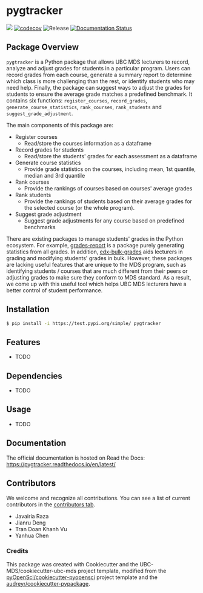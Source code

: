 # pygtracker 

![](https://github.com/UBC-MDS/pygtracker/workflows/build/badge.svg) [![codecov](https://codecov.io/gh/UBC-MDS/pygtracker/branch/main/graph/badge.svg)](https://codecov.io/gh/UBC-MDS/pygtracker) ![Release](https://github.com/UBC-MDS/pygtracker/workflows/Release/badge.svg) [![Documentation Status](https://readthedocs.org/projects/pygtracker/badge/?version=latest)](https://pygtracker.readthedocs.io/en/latest/?badge=latest)

## Package Overview
`pygtracker` is a Python package that allows UBC MDS lecturers to record, analyze and adjust grades for students in a particular program. Users can record grades from each course, generate a summary report to determine which class is more challenging than the rest, or identify students who may need help. Finally, the package can suggest ways to adjust the grades for students to ensure the average grade matches a predefined benchmark. It contains six functions: `register_courses`, `record_grades`, `generate_course_statistics`, `rank_courses`, `rank_students` and `suggest_grade_adjustment`.

The main components of this package are:

- Register courses
  - Read/store the courses information as a dataframe
- Record grades for students
  - Read/store the students' grades for each assessment as a dataframe
- Generate course statistics
  - Provide grade statistics on the courses, including mean, 1st quantile, median and 3rd quantile
- Rank courses
  - Provide the rankings of courses based on courses' average grades
- Rank students
  - Provide the rankings of students based on their average grades for the selected course (or the whole program).
- Suggest grade adjustment
  - Suggest grade adjustments for any course based on predefined benchmarks

There are existing packages to manage students' grades in the Python ecosystem. For example, [grades-report](https://pypi.org/project/grades-report/) is a package purely generating statistics from all grades. In addition, [edx-bulk-grades](https://pypi.org/project/edx-bulk-grades/) aids lecturers in grading and modifying students' grades in bulk. However, these packages are lacking useful features that are unique to the MDS program, such as identifying students / courses that are much different from their peers or adjusting grades to make sure they conform to MDS standard. As a result, we come up with this useful tool which helps UBC MDS lecturers have a better control of student performance.

## Installation

```bash
$ pip install -i https://test.pypi.org/simple/ pygtracker
```

## Features

- TODO

## Dependencies

- TODO

## Usage

- TODO

## Documentation

The official documentation is hosted on Read the Docs: https://pygtracker.readthedocs.io/en/latest/

## Contributors

We welcome and recognize all contributions. You can see a list of current contributors in the [contributors tab](https://github.com/jianructose/pygtracker/graphs/contributors).

- Javairia Raza
- Jianru Deng
- Tran Doan Khanh Vu
- Yanhua Chen

### Credits

This package was created with Cookiecutter and the UBC-MDS/cookiecutter-ubc-mds project template, modified from the [pyOpenSci/cookiecutter-pyopensci](https://github.com/pyOpenSci/cookiecutter-pyopensci) project template and the [audreyr/cookiecutter-pypackage](https://github.com/audreyr/cookiecutter-pypackage).
